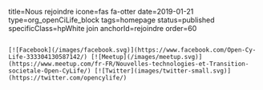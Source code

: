 title=Nous rejoindre
icone=fas fa-otter
date=2019-01-21
type=org_openCiLife_block
tags=homepage
status=published
specificClass=hpWhite join
anchorId=rejoindre
order=60
~~~~~~

[![Facebook](/images/facebook.svg)](https://www.facebook.com/Open-Cy-Life-333304130587142/) [![Meetup](/images/meetup.svg)](https://www.meetup.com/fr-FR/Nouvelles-technologies-et-Transition-societale-Open-CyLife/) [![Twitter](images/twitter-small.svg)](https://twitter.com/opencylife/)
